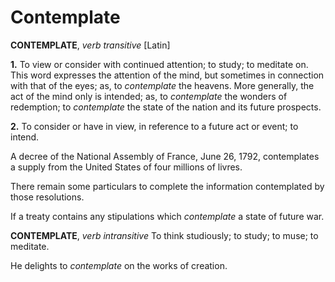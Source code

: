 # Contemplate

**CONTEMPLATE**, _verb transitive_ \[Latin\]

**1.** To view or consider with continued attention; to study; to meditate on. This word expresses the attention of the mind, but sometimes in connection with that of the eyes; as, to _contemplate_ the heavens. More generally, the act of the mind only is intended; as, to _contemplate_ the wonders of redemption; to _contemplate_ the state of the nation and its future prospects.

**2.** To consider or have in view, in reference to a future act or event; to intend.

A decree of the National Assembly of France, June 26, 1792, contemplates a supply from the United States of four millions of livres.

There remain some particulars to complete the information contemplated by those resolutions.

If a treaty contains any stipulations which _contemplate_ a state of future war.

**CONTEMPLATE**, _verb intransitive_ To think studiously; to study; to muse; to meditate.

He delights to _contemplate_ on the works of creation.